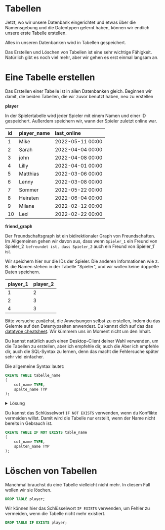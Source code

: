 # Tabellen

Jetzt, wo wir unsere Datenbank eingerichtet und etwas über die Namensgebung und die Datentypen gelernt haben, können wir endlich unsere erste Tabelle erstellen.

Alles in unseren Datenbanken wird in Tabellen gespeichert.

Das Erstellen und Löschen von Tabellen ist eine sehr wichtige Fähigkeit. Natürlich gibt es noch viel mehr, aber wir gehen es erst einmal langsam an.

# Eine Tabelle erstellen

Das Erstellen einer Tabelle ist in allen Datenbanken gleich. Beginnen wir damit, die beiden Tabellen, die wir zuvor benutzt haben, neu zu erstellen

**player**

In der Spielertabelle wird jeder Spieler mit einem Namen und einer ID gespeichert. Außerdem speichern wir, wann der Spieler zuletzt online war.

| id | player\_name | last\_online |
|:----|:-------------|:-----------------|
| 1 | Mike | 2022-05-11 00:00 |
| 2 | Sarah | 2022-04-04 00:00 |
| 3 | john | 2022-04-08 00:00 |
| 4 | Lilly | 2022-04-01 00:00 |
| 5 | Matthias | 2022-03-06 00:00 |
| 6 | Lenny | 2022-03-08 00:00 |
| 7 | Sommer | 2022-05-22 00:00 |
| 8 | Heiraten | 2022-06-04 00:00 |
| 9 | Milana | 2022-02-12 00:00 |
| 10 | Lexi | 2022-02-22 00:00 |

**friend_graph**

Der Freundschaftsgraph ist ein bidirektionaler Graph von Freundschaften. Im Allgemeinen gehen wir davon aus, dass wenn `Spieler_1` ein Freund von
Spieler_2` befreundet ist, dass Spieler_2` auch ein Freund von Spieler_1` ist.

Wir speichern hier nur die IDs der Spieler. Die anderen Informationen wie z. B. die Namen stehen in der Tabelle "Spieler", und wir wollen keine
doppelte Daten speichern.

| player_1 | player_2 |
|----------|----------|
| 1 | 2 |
| 2 | 3 |
| 4 | 3 |

Bitte versuche zunächst, die Anweisungen selbst zu erstellen, indem du das Gelernte auf den Datentypseiten anwendest. Du kannst dich auf das
das [datatype cheatsheet](../02/sql_datatypes.md). Wir kümmern uns im Moment nicht um den Inhalt.

Du kannst natürlich auch einen Desktop-Client deiner Wahl verwenden, um die Tabellen zu erstellen, aber ich empfehle dir, auch die 
Aber ich empfehle dir, auch die SQL-Syntax zu lernen, denn das macht die Fehlersuche später sehr viel einfacher.

Die allgemeine Syntax lautet:

<!-- @formatter:off -->
```sql
CREATE TABLE tabelle_name
(
    col_name TYPE,
    spalte_name TYP
);
```
<!-- @formatter:on --> 

<Details>
<summary>Lösung</summary>

Um diese Tabellen zu erstellen, verwende diese Anweisungen:

```sql
CREATE TABLE player
(
    id INTEGER,
    spieler_name TEXT,
    letzte_online TIMESTAMP
);

CREATE TABLE friend_graph
(
    spieler_1 INTEGER,
    spieler_2 INTEGER
);
```

</details>

Du kannst das Schlüsselwort `IF NOT EXISTS` verwenden, wenn du Konflikte vermeiden willst. Damit wird die Tabelle nur erstellt, wenn der Name 
nicht bereits in Gebrauch ist.

<!-- @formatter:off -->

```sql
CREATE TABLE IF NOT EXISTS table_name
(
    col_name TYPE,
    spalten_name TYP
);
```
<!-- @formatter:on --> 

# Löschen von Tabellen

Manchmal brauchst du eine Tabelle vielleicht nicht mehr. In diesem Fall wollen wir sie löschen.

```sql
DROP TABLE player;
```

Wir können hier das Schlüsselwort `IF EXISTS` verwenden, um Fehler zu vermeiden, wenn die Tabelle nicht mehr existiert.

```sql
DROP TABLE IF EXISTS player;
```
